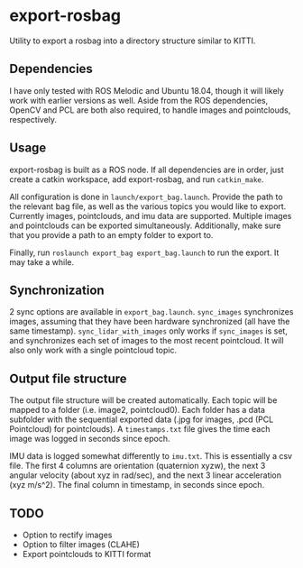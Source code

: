 # export-rosbag

Utility to export a rosbag into a directory structure similar to KITTI.

## Dependencies

I have only tested with ROS Melodic and Ubuntu 18.04, though it will likely work with earlier versions as well.  Aside from the ROS dependencies, OpenCV and PCL are both also required, to handle images and pointclouds, respectively.

## Usage

export-rosbag is built as a ROS node.  If all dependencies are in order, just create a catkin workspace, add export-rosbag, and run `catkin_make`.

All configuration is done in `launch/export_bag.launch`.  Provide the path to the relevant bag file, as well as the various topics you would like to export.  Currently images, pointclouds, and imu data are supported.  Multiple images and pointclouds can be exported simultaneously.  Additionally, make sure that you provide a path to an empty folder to export to.

Finally, run `roslaunch export_bag export_bag.launch` to run the export.  It may take a while.

## Synchronization

2 sync options are available in `export_bag.launch`.  `sync_images` synchronizes images, assuming that they have been hardware synchronized (all have the same timestamp).  `sync_lidar_with_images` only works if `sync_images` is set, and synchronizes each set of images to the most recent pointcloud.  It will also only work with a single pointcloud topic.

## Output file structure

The output file structure will be created automatically.  Each topic will be mapped to a folder (i.e. image2, pointcloud0).  Each folder has a data subfolder with the sequential exported data (.jpg for images, .pcd (PCL Pointcloud) for pointclouds).  A `timestamps.txt` file gives the time each image was logged in seconds since epoch.

IMU data is logged somewhat differently to `imu.txt`.  This is essentially a csv file.  The first 4 columns are orientation (quaternion xyzw), the next 3 angular velocity (about xyz in rad/sec), and the next 3 linear acceleration (xyz m/s^2).  The final column in timestamp, in seconds since epoch.

## TODO

- Option to rectify images
- Option to filter images (CLAHE)
- Export pointclouds to KITTI format
